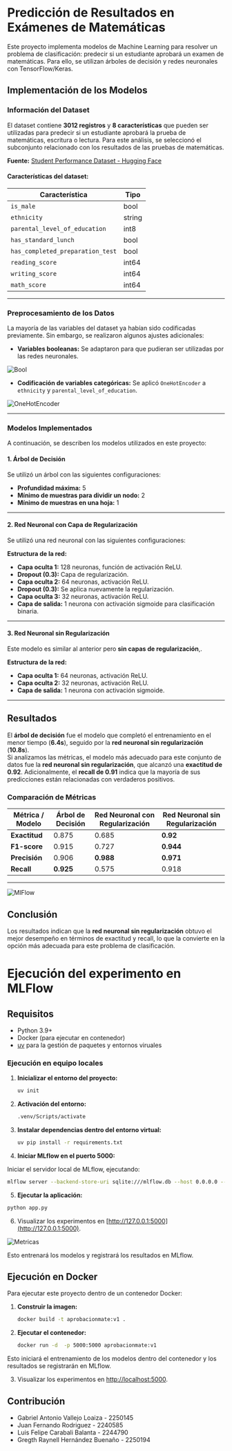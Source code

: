 # Predicción de Resultados en Exámenes de Matemáticas

Este proyecto implementa modelos de Machine Learning para resolver un problema de clasificación: predecir si un estudiante aprobará un examen de matemáticas. Para ello, se utilizan árboles de decisión y redes neuronales con TensorFlow/Keras.

## Implementación de los Modelos

### Información del Dataset

El dataset contiene **3012 registros** y **8 características** que pueden ser utilizadas para predecir si un estudiante aprobará la prueba de matemáticas, escritura o lectura. Para este análisis, se seleccionó el subconjunto relacionado con los resultados de las pruebas de matemáticas.

**Fuente:** [Student Performance Dataset - Hugging Face](https://huggingface.co/datasets/mstz/student_performance)

#### Características del dataset:

| Característica                    | Tipo   |
|-----------------------------------|--------|
| `is_male`                        | bool   |
| `ethnicity`                       | string |
| `parental_level_of_education`     | int8   |
| `has_standard_lunch`              | bool   |
| `has_completed_preparation_test`  | bool   |
| `reading_score`                   | int64  |
| `writing_score`                   | int64  |
| `math_score`                      | int64  |

---

### Preprocesamiento de los Datos

La mayoría de las variables del dataset ya habían sido codificadas previamente. Sin embargo, se realizaron algunos ajustes adicionales:

- **Variables booleanas:** Se adaptaron para que pudieran ser utilizadas por las redes neuronales.

![Bool](image-1.png)
- **Codificación de variables categóricas:** Se aplicó `OneHotEncoder` a `ethnicity` y `parental_level_of_education`.

![OneHotEncoder](image.png)

---

### Modelos Implementados

A continuación, se describen los modelos utilizados en este proyecto:

#### 1. Árbol de Decisión

Se utilizó un árbol con las siguientes configuraciones:

- **Profundidad máxima:** 5
- **Mínimo de muestras para dividir un nodo:** 2
- **Mínimo de muestras en una hoja:** 1


---

#### 2. Red Neuronal con Capa de Regularización

Se utilizó una red neuronal con las siguientes configuraciones:

**Estructura de la red:**
- **Capa oculta 1:** 128 neuronas, función de activación ReLU.
- **Dropout (0.3):** Capa de regularización.
- **Capa oculta 2:** 64 neuronas, activación ReLU.
- **Dropout (0.3):** Se aplica nuevamente la regularización.
- **Capa oculta 3:** 32 neuronas, activación ReLU.
- **Capa de salida:** 1 neurona con activación sigmoide para clasificación binaria.

---

#### 3. Red Neuronal sin Regularización

Este modelo es similar al anterior pero **sin capas de regularización**,.

**Estructura de la red:**
- **Capa oculta 1:** 64 neuronas, activación ReLU.
- **Capa oculta 2:** 32 neuronas, activación ReLU.
- **Capa de salida:** 1 neurona con activación sigmoide.

---

## Resultados

El **árbol de decisión** fue el modelo que completó el entrenamiento en el menor tiempo (**6.4s**), seguido por la **red neuronal sin regularización** (**10.8s**).  
Si analizamos las métricas, el modelo más adecuado para este conjunto de datos fue la **red neuronal sin regularización**, que alcanzó una **exactitud de 0.92**. Adicionalmente, el **recall de 0.91** indica que la mayoría de sus predicciones están relacionadas con verdaderos positivos.

### Comparación de Métricas

| Métrica / Modelo            | Árbol de Decisión | Red Neuronal con Regularización | Red Neuronal sin Regularización |
|-----------------------------|-------------------|---------------------------------|---------------------------------|
| **Exactitud**               | 0.875             | 0.685                           | **0.92**                        |
| **F1-score**                | 0.915             | 0.727                           | **0.944**                       |
| **Precisión**               | 0.906             | **0.988**                        | **0.971**                        |
| **Recall**                  | **0.925**         | 0.575                           | 0.918                           |

---
![MlFlow](image-2.png)

## Conclusión

Los resultados indican que la **red neuronal sin regularización** obtuvo el mejor desempeño en términos de exactitud y recall, lo que la convierte en la opción más adecuada para este problema de clasificación.

# Ejecución del experimento en MLFlow


## Requisitos

- Python 3.9+
- Docker (para ejecutar en contenedor)
- [uv](https://github.com/astral-sh/uv) para la gestión de paquetes y entornos viruales

### Ejecución en equipo locales

1. **Inicializar el entorno del proyecto:**

   ```bash
   uv init
   ```

2. **Activación del entorno:**

   ```bash
   .venv/Scripts/activate
   ```

3. **Instalar dependencias dentro del entorno virtual:**

   ```bash
   uv pip install -r requirements.txt
   ```

4. **Iniciar MLflow en el puerto 5000:**

Iniciar el servidor local de MLflow, ejecutando:

```bash
mlflow server --backend-store-uri sqlite:///mlflow.db --host 0.0.0.0 --port 5000
```

5. **Ejecutar la aplicación:**

```bash
python app.py
```
6. Visualizar los experimentos en [http://127.0.0.1:5000](http://127.0.0.1:5000).

![Metricas](<Imagen de WhatsApp 2025-03-03 a las 00.19.22_2ea30e90.jpg>)

Esto entrenará los modelos y registrará los resultados en MLflow.

## Ejecución en Docker

Para ejecutar este proyecto dentro de un contenedor Docker:

1. **Construir la imagen:**

   ```bash
   docker build -t aprobacionmate:v1 .
   ```

2. **Ejecutar el contenedor:**

   ```bash
   docker run -d  -p 5000:5000 aprobacionmate:v1   
   ```

Esto iniciará el entrenamiento de los modelos dentro del contenedor y los resultados se registrarán en MLflow.

3. Visualizar los experimentos en [http://localhost:5000]([http://localhost:5000).

## Contribución

- Gabriel Antonio Vallejo Loaiza -  2250145
- Juan Fernando Rodriguez - 2240585
- Luis Felipe Carabali Balanta - 2244790
- Gregth Raynell Hernández Buenaño - 2250194
